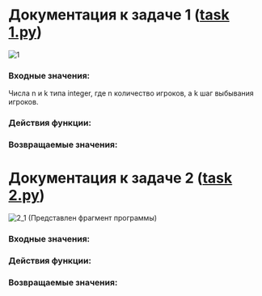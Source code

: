 # Документация к задаче 1 (<a href='task 1.py'>task 1.py</a>)
![1](https://user-images.githubusercontent.com/92087161/168673404-8cd17036-e3b6-46af-b92d-25d388e44510.jpg)

<h3>Входные значения:</h3>

<p>Числа n и k типа integer, где n количество игроков, а k шаг выбывания игроков.</p>

<h3>Действия функции:</h3>
<h3>Возвращаемые значения:</h3>


# Документация к задаче 2 (<a href='task 2.py'>task 2.py</a>)
![2_1](https://user-images.githubusercontent.com/92087161/168673450-a1226b4e-747e-439f-b0f1-354a49ba18fd.jpg)
(Представлен фрагмент программы)

<h3>Входные значения:</h3>
<h3>Действия функции:</h3>
<h3>Возвращаемые значения:</h3>
